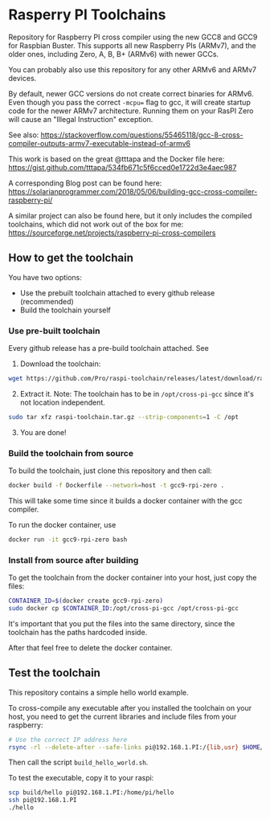 # Rasperry PI Toolchains

Repository for Raspberry PI cross compiler using the new GCC8 and GCC9 for Raspbian Buster.
This supports all new Raspberry PIs (ARMv7), and the older ones, including Zero, A, B, B+ (ARMv6) with newer GCCs.

You can probably also use this repository for any other ARMv6 and ARMv7 devices.

By default, newer GCC versions do not create correct binaries for ARMv6. Even though you pass the correct `-mcpu=` flag to gcc,
it will create startup code for the newer ARMv7 architecture. Running them on your RasPI Zero will cause an "Illegal Instruction" exception.

See also:
https://stackoverflow.com/questions/55465118/gcc-8-cross-compiler-outputs-armv7-executable-instead-of-armv6

This work is based on the great @tttapa and the Docker file here:
https://gist.github.com/tttapa/534fb671c5f6cced0e1722d3e4aec987

A corresponding Blog post can be found here:
https://solarianprogrammer.com/2018/05/06/building-gcc-cross-compiler-raspberry-pi/

A similar project can also be found here, but it only includes the compiled toolchains, which did not work out of the box for me:
https://sourceforge.net/projects/raspberry-pi-cross-compilers

## How to get the toolchain

You have two options:

- Use the prebuilt toolchain attached to every github release (recommended)
- Build the toolchain yourself

### Use pre-built toolchain

Every github release has a pre-build toolchain attached.
See

1. Download the toolchain:
```bash
wget https://github.com/Pro/raspi-toolchain/releases/latest/download/raspi-toolchain.tar.gz
```
2. Extract it. Note: The toolchain has to be in `/opt/cross-pi-gcc` since it's not location independent.
```bash
sudo tar xfz raspi-toolchain.tar.gz --strip-components=1 -C /opt
```
3. You are done!

### Build the toolchain from source

To build the toolchain, just clone this repository and then call:

```bash
docker build -f Dockerfile --network=host -t gcc9-rpi-zero .
```

This will take some time since it builds a docker container with the gcc compiler.

To run the docker container, use

```bash
docker run -it gcc9-rpi-zero bash
```

### Install from source after building

To get the toolchain from the docker container into your host, just copy the files:

```bash
CONTAINER_ID=$(docker create gcc9-rpi-zero)
sudo docker cp $CONTAINER_ID:/opt/cross-pi-gcc /opt/cross-pi-gcc
```

It's important that you put the files into the same directory, since the toolchain has the paths hardcoded inside.

After that feel free to delete the docker container.

## Test the toolchain

This repository contains a simple hello world example.

To cross-compile any executable after you installed the toolchain on your host,
you need to get the current libraries and include files from your raspberry:

```bash
# Use the correct IP address here
rsync -rl --delete-after --safe-links pi@192.168.1.PI:/{lib,usr} $HOME/rpi/rootfs
```

Then call the script `build_hello_world.sh`.

To test the executable, copy it to your raspi:

```bash
scp build/hello pi@192.168.1.PI:/home/pi/hello
ssh pi@192.168.1.PI
./hello
```
